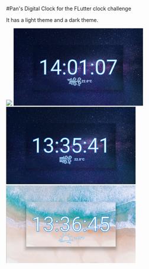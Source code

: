 #Pan's Digital Clock for the FLutter clock challenge

It has a light theme and a dark theme.

<img src='digital_light.gif' width='350'>

<img src='digital_dark.gif' width='350'>

<img src='digital_dark.png' width='350'>

<img src='digital_light.png' width='350'>
